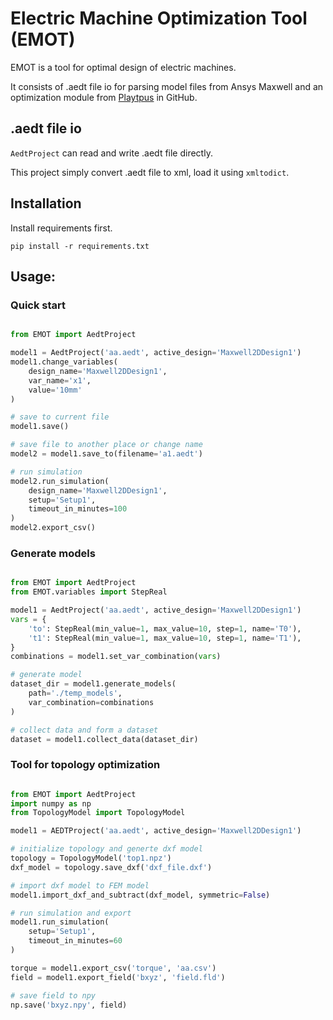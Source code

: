 # Electric Machine Optimization Tool (EMOT)
EMOT is a tool for optimal design of electric machines.

It consists of .aedt file  io for parsing model files from Ansys Maxwell and 
an optimization module from 
[Playtpus](https://github.com/Project-Platypus/Platypus)
in GitHub.


## .aedt file io

`AedtProject` can read and write .aedt file directly.

This project simply convert .aedt file to xml, load it using `xmltodict`.


## Installation
Install requirements first.

```shell
pip install -r requirements.txt
```


## Usage:

### Quick start

```python

from EMOT import AedtProject

model1 = AedtProject('aa.aedt', active_design='Maxwell2DDesign1')
model1.change_variables(
    design_name='Maxwell2DDesign1',
    var_name='x1',
    value='10mm'
)

# save to current file
model1.save()

# save file to another place or change name
model2 = model1.save_to(filename='a1.aedt')

# run simulation
model2.run_simulation(
    design_name='Maxwell2DDesign1',
    setup='Setup1',
    timeout_in_minutes=100
)
model2.export_csv()

```

### Generate models

```python

from EMOT import AedtProject
from EMOT.variables import StepReal

model1 = AedtProject('aa.aedt', active_design='Maxwell2DDesign1')
vars = {
    'to': StepReal(min_value=1, max_value=10, step=1, name='T0'),
    't1': StepReal(min_value=1, max_value=10, step=1, name='T1'),
}
combinations = model1.set_var_combination(vars)

# generate model
dataset_dir = model1.generate_models(
    path='./temp_models',
    var_combination=combinations
)

# collect data and form a dataset
dataset = model1.collect_data(dataset_dir)
```

### Tool for topology optimization

```python

from EMOT import AedtProject
import numpy as np
from TopologyModel import TopologyModel

model1 = AEDTProject('aa.aedt', active_design='Maxwell2DDesign1')

# initialize topology and generte dxf model
topology = TopologyModel('top1.npz')
dxf_model = topology.save_dxf('dxf_file.dxf')

# import dxf model to FEM model 
model1.import_dxf_and_subtract(dxf_model, symmetric=False)

# run simulation and export
model1.run_simulation(
    setup='Setup1',
    timeout_in_minutes=60
)

torque = model1.export_csv('torque', 'aa.csv')
field = model1.export_field('bxyz', 'field.fld')

# save field to npy
np.save('bxyz.npy', field)
```
